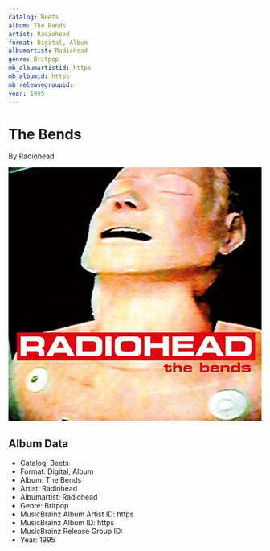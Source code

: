 ```yaml
---
catalog: Beets
album: The Bends
artist: Radiohead
format: Digital, Album
albumartist: Radiohead
genre: Britpop
mb_albumartistid: https
mb_albumid: https
mb_releasegroupid: 
year: 1995
---
```


# The Bends

By Radiohead

![](../../assets/beetscovers/Radiohead-The_Bends.jpg)

## Album Data

- Catalog: Beets
- Format: Digital, Album
- Album: The Bends
- Artist: Radiohead
- Albumartist: Radiohead
- Genre: Britpop
- MusicBrainz Album Artist ID: https
- MusicBrainz Album ID: https
- MusicBrainz Release Group ID: 
- Year: 1995

